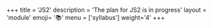 +++
title = 'JS2'
description = 'The plan for JS2 is in progress'
layout = 'module'
emoji= '📚'
menu = ['syllabus']
weight='4'
+++
